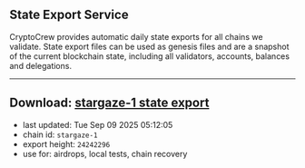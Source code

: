 ## State Export Service
CryptoCrew provides automatic daily state exports for all chains we validate. State export files can be used as genesis files and are a snapshot of the current blockchain state, including all validators, accounts, balances and delegations.

---
**Download: [stargaze-1 state export](https://dl-eu2.ccvalidators.com/SERVICE/stargaze/stargaze-1_export_24242296.json)**
---

- last updated: Tue Sep 09 2025 05:12:05
- chain id: `stargaze-1`
- export height: `24242296`
- use for: airdrops, local tests, chain recovery

